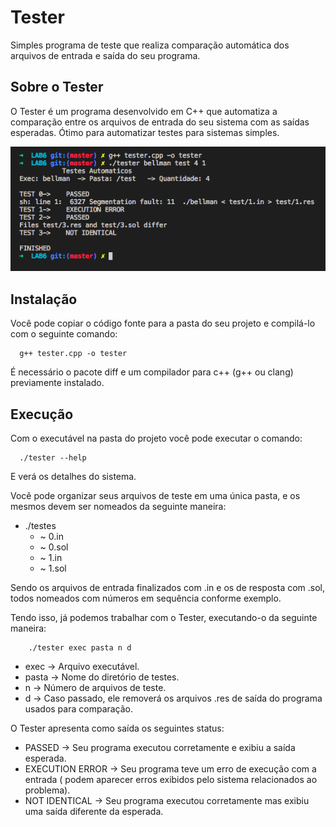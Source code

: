 # Tester
Simples programa de teste que realiza comparação automática dos arquivos de entrada e saída do seu programa.

## Sobre o Tester
O Tester é um programa desenvolvido em C++ que automatiza a comparação entre os arquivos de entrada do seu sistema com as saídas esperadas. Ótimo para automatizar testes para sistemas simples.

![](tester.png)

## Instalação
Você pode copiar o código fonte para a pasta do seu projeto e compilá-lo com o seguinte comando:
```
  g++ tester.cpp -o tester 
```
É necessário o pacote diff e um compilador para c++ (g++ ou clang) previamente instalado.

## Execução

Com o executável na pasta do projeto você pode executar o comando:

```
  ./tester --help
```

E verá os detalhes do sistema.

Você pode organizar seus arquivos de teste em uma única pasta, e os mesmos devem ser nomeados da seguinte maneira:

- ./testes
  - ~ 0.in
  - ~ 0.sol
  - ~ 1.in
  - ~ 1.sol

Sendo os arquivos de entrada finalizados com .in e os de resposta com .sol, todos nomeados com números em sequência conforme exemplo.

Tendo isso, já podemos trabalhar com o Tester, executando-o da seguinte maneira:
```
    ./tester exec pasta n d
```
  - exec  -> Arquivo executável.
  - pasta -> Nome do diretório de testes.
  - n     -> Número de arquivos de teste.
  - d     -> Caso passado, ele removerá os arquivos .res de saída do programa usados para comparação.
  
O Tester apresenta como saída os seguintes status:
  
  - PASSED -> Seu programa executou corretamente e exibiu a saída esperada.
  - EXECUTION ERROR -> Seu programa teve um erro de execução com a entrada ( podem aparecer erros exibidos pelo sistema relacionados ao problema).
  - NOT IDENTICAL -> Seu programa executou corretamente mas exibiu uma saída diferente da esperada.
